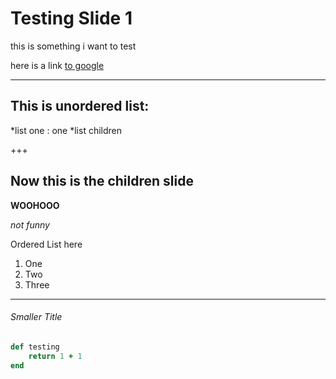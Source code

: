 # Testing Slide 1 

this is something i want to test

here is a link [to google](https://www.google.com)

---

## This is unordered list:

*list one : one
  *list children

+++

## Now this is the children slide

**WOOHOOO**

*not funny*

Ordered List here
1. One
2. Two 
3. Three

-----

###### Smaller Title

```ruby
def testing
    return 1 + 1 
end 
```


